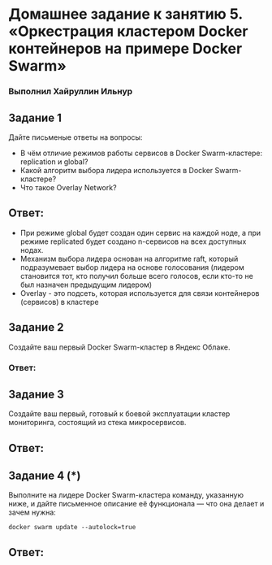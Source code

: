 # Домашнее задание к занятию 5. «Оркестрация кластером Docker контейнеров на примере Docker Swarm»

### Выполнил Хайруллин Ильнур


## Задание 1
Дайте письменые ответы на вопросы:

- В чём отличие режимов работы сервисов в Docker Swarm-кластере: replication и global?
- Какой алгоритм выбора лидера используется в Docker Swarm-кластере?
- Что такое Overlay Network?

## Ответ:

- При режиме global будет создан один сервис на каждой ноде, а при режиме replicated будет создано n-сервисов на всех доступных нодах.
- Механизм выбора лидера основан на алгоритме raft, который подразумевает выбор лидера на основе голосования (лидером становится тот, кто получил больше всего голосов, если кто-то не был назначен предыдущим лидером)
- Overlay - это подсеть, которая используется для связи контейнеров (сервисов) в кластере

## Задание 2
Создайте ваш первый Docker Swarm-кластер в Яндекс Облаке.

### Ответ:


## Задание 3
Создайте ваш первый, готовый к боевой эксплуатации кластер мониторинга, состоящий из стека микросервисов.

## Ответ:


## Задание 4 (*)
Выполните на лидере Docker Swarm-кластера команду, указанную ниже, и дайте письменное описание её функционала — что она делает и зачем нужна:
            
    docker swarm update --autolock=true

## Ответ:



